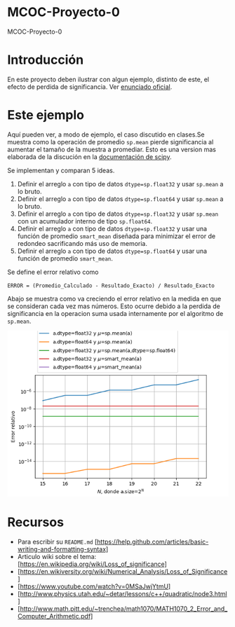 # MCOC-Proyecto-0
MCOC-Proyecto-0

Introducción
==============

En este proyecto deben ilustrar con algun ejemplo, distinto de este, el efecto de perdida de significancia. 
Ver [enunciado oficial](https://www.dropbox.com/s/pzxwx4c03tqra9t/proyecto0.pdf?dl=0). 

Este ejemplo
==============


Aquí pueden ver, a modo de ejemplo, el caso discutido en clases.Se muestra como la operación de promedio `sp.mean` pierde significancia al aumentar el tamaño de la muestra a promediar. Esto es una version mas elaborada de la discución en la [documentación de scipy](https://docs.scipy.org/doc/numpy-1.14.0/reference/generated/numpy.mean.html).

Se implementan y comparan 5 ideas.

 1. Definir el arreglo `a` con tipo de datos `dtype=sp.float32` y usar `sp.mean` a lo bruto. 
 1. Definir el arreglo `a` con tipo de datos `dtype=sp.float64` y usar `sp.mean` a lo bruto. 
 1. Definir el arreglo `a` con tipo de datos `dtype=sp.float32` y usar `sp.mean` con un acumulador interno de tipo `sp.float64`.
 1. Definir el arreglo `a` con tipo de datos `dtype=sp.float32` y usar una función de promedio `smart_mean` diseñada para minimizar el error de redondeo sacrificando más uso de memoria. 
 1. Definir el arreglo `a` con tipo de datos `dtype=sp.float64` y usar una función de promedio `smart_mean`.

Se define el error relativo como 

	ERROR = (Promedio_Calculado - Resultado_Exacto) / Resultado_Exacto

Abajo se muestra como va creciendo el error relativo en la medida en que se consideran cada vez mas números. Esto ocurre debido a la perdida de significancia en la operacion suma usada internamente por el algoritmo de `sp.mean`. 

![Results](loss-of-significance.png)


Recursos
==============

+ Para escribir su `README.md` [https://help.github.com/articles/basic-writing-and-formatting-syntax]
+ Articulo wiki sobre el tema: [https://en.wikipedia.org/wiki/Loss_of_significance]
+ [https://en.wikiversity.org/wiki/Numerical_Analysis/Loss_of_Significance]
+ [https://www.youtube.com/watch?v=0MSaJwjYtmU]
+ [http://www.physics.utah.edu/~detar/lessons/c++/quadratic/node3.html]
+ [http://www.math.pitt.edu/~trenchea/math1070/MATH1070_2_Error_and_Computer_Arithmetic.pdf]